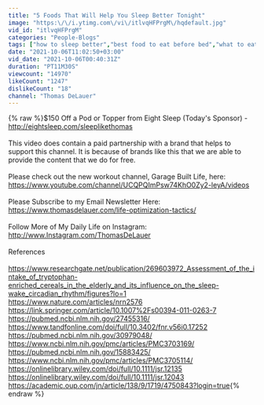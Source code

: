 ```yaml
---
title: "5 Foods That Will Help You Sleep Better Tonight"
image: "https:\/\/i.ytimg.com\/vi\/itlvqHFPrgM\/hqdefault.jpg"
vid_id: "itlvqHFPrgM"
categories: "People-Blogs"
tags: ["how to sleep better","best food to eat before bed","what to eat before sleep"]
date: "2021-10-06T11:02:50+03:00"
vid_date: "2021-10-06T00:40:31Z"
duration: "PT11M30S"
viewcount: "14970"
likeCount: "1247"
dislikeCount: "18"
channel: "Thomas DeLauer"
---
```

{% raw %}$150 Off a Pod or Topper from Eight Sleep (Today's Sponsor) - <a rel="nofollow" target="blank" href="http://eightsleep.com/sleeplikethomas">http://eightsleep.com/sleeplikethomas</a><br /><br />This video does contain a paid partnership with a brand that helps to support this channel. It is because of brands like this that we are able to provide the content that we do for free.<br /><br />Please check out the new workout channel, Garage Built Life, here: <a rel="nofollow" target="blank" href="https://www.youtube.com/channel/UCQPQImPsw74KhO0Zy2-leyA/videos">https://www.youtube.com/channel/UCQPQImPsw74KhO0Zy2-leyA/videos</a><br /><br />Please Subscribe to my Email Newsletter Here: <a rel="nofollow" target="blank" href="https://www.thomasdelauer.com/life-optimization-tactics/">https://www.thomasdelauer.com/life-optimization-tactics/</a><br /><br />Follow More of My Daily Life on Instagram: <a rel="nofollow" target="blank" href="http://www.Instagram.com/ThomasDeLauer">http://www.Instagram.com/ThomasDeLauer</a><br /><br />References<br /><br /><a rel="nofollow" target="blank" href="https://www.researchgate.net/publication/269603972_Assessment_of_the_intake_of_tryptophan-enriched_cereals_in_the_elderly_and_its_influence_on_the_sleep-wake_circadian_rhythm/figures?lo=1">https://www.researchgate.net/publication/269603972_Assessment_of_the_intake_of_tryptophan-enriched_cereals_in_the_elderly_and_its_influence_on_the_sleep-wake_circadian_rhythm/figures?lo=1</a><br /><a rel="nofollow" target="blank" href="https://www.nature.com/articles/nrn2576">https://www.nature.com/articles/nrn2576</a><br /><a rel="nofollow" target="blank" href="https://link.springer.com/article/10.1007%2Fs00394-011-0263-7">https://link.springer.com/article/10.1007%2Fs00394-011-0263-7</a><br /><a rel="nofollow" target="blank" href="https://pubmed.ncbi.nlm.nih.gov/27455316/">https://pubmed.ncbi.nlm.nih.gov/27455316/</a><br /><a rel="nofollow" target="blank" href="https://www.tandfonline.com/doi/full/10.3402/fnr.v56i0.17252">https://www.tandfonline.com/doi/full/10.3402/fnr.v56i0.17252</a><br /><a rel="nofollow" target="blank" href="https://pubmed.ncbi.nlm.nih.gov/30979048/">https://pubmed.ncbi.nlm.nih.gov/30979048/</a><br /><a rel="nofollow" target="blank" href="https://www.ncbi.nlm.nih.gov/pmc/articles/PMC3703169/">https://www.ncbi.nlm.nih.gov/pmc/articles/PMC3703169/</a><br /><a rel="nofollow" target="blank" href="https://pubmed.ncbi.nlm.nih.gov/15883425/">https://pubmed.ncbi.nlm.nih.gov/15883425/</a><br /><a rel="nofollow" target="blank" href="https://www.ncbi.nlm.nih.gov/pmc/articles/PMC3705114/">https://www.ncbi.nlm.nih.gov/pmc/articles/PMC3705114/</a><br /><a rel="nofollow" target="blank" href="https://onlinelibrary.wiley.com/doi/full/10.1111/jsr.12135">https://onlinelibrary.wiley.com/doi/full/10.1111/jsr.12135</a><br /><a rel="nofollow" target="blank" href="https://onlinelibrary.wiley.com/doi/full/10.1111/jsr.12043">https://onlinelibrary.wiley.com/doi/full/10.1111/jsr.12043</a><br /><a rel="nofollow" target="blank" href="https://academic.oup.com/jn/article/138/9/1719/4750843?login=true">https://academic.oup.com/jn/article/138/9/1719/4750843?login=true</a>{% endraw %}

